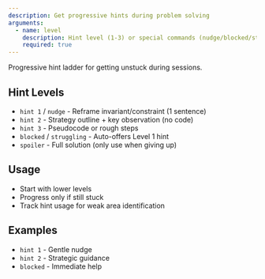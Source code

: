 ```yaml
---
description: Get progressive hints during problem solving
arguments:
  - name: level
    description: Hint level (1-3) or special commands (nudge/blocked/struggling/spoiler)
    required: true
---
```


Progressive hint ladder for getting unstuck during sessions.

## Hint Levels
- `hint 1` / `nudge` - Reframe invariant/constraint (1 sentence)
- `hint 2` - Strategy outline + key observation (no code)
- `hint 3` - Pseudocode or rough steps
- `blocked` / `struggling` - Auto-offers Level 1 hint
- `spoiler` - Full solution (only use when giving up)

## Usage
- Start with lower levels
- Progress only if still stuck
- Track hint usage for weak area identification

## Examples
- `hint 1` - Gentle nudge
- `hint 2` - Strategic guidance
- `blocked` - Immediate help